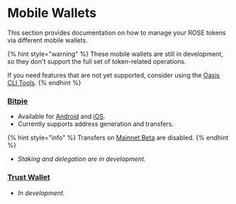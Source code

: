# Mobile Wallets

This section provides documentation on how to manage your ROSE tokens via different mobile wallets.

{% hint style="warning" %}
These mobile wallets are still in development, so they don't support the full set of token-related operations.

If you need features that are not yet supported, consider using the [Oasis CLI Tools](oasis-cli-tools/).
{% endhint %}

### [Bitpie](https://bitpie.com/)

* Available for [Android](https://play.google.com/store/apps/details?id=com.bitpie) and [iOS](https://apps.apple.com/us/app/bitpie-wallet/id1481314229).
* Currently supports address generation and transfers.

{% hint style="info" %}
Transfers on [Mainnet Beta](../mainnet/mainnet-beta-overview.md) are disabled.
{% endhint %}

* _Staking and delegation are in development._



### [Trust Wallet](https://trustwallet.com/)

* _In development._

